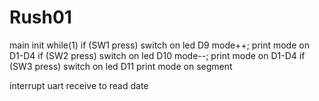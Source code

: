 # Rush01

main
	init
	while(1)
		if (SW1 press)
			switch on led D9
			mode++;
			print mode on D1-D4
		if (SW2 press)
			switch on led D10
			mode--;
			print mode on D1-D4
		if (SW3 press)
			switch on led D11
		print mode on segment


interrupt uart receive to read date